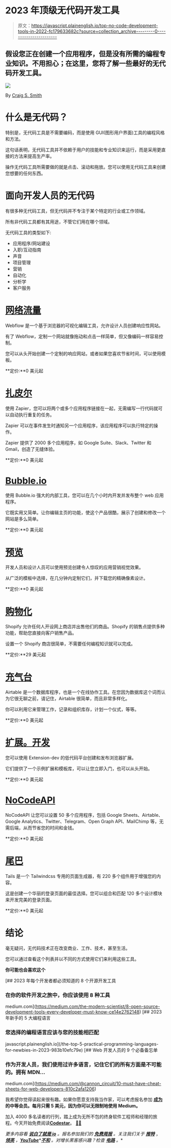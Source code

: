 # 2023 年顶级无代码开发工具

> 原文：<https://javascript.plainenglish.io/top-no-code-development-tools-in-2022-fc179633682c?source=collection_archive---------0----------------------->

## 假设您正在创建一个应用程序，但是没有所需的编程专业知识。不用担心；在这里，您将了解一些最好的无代码开发工具。

![](img/90a96ea5e7b4098c54a24707685913ae.png)

By [Craig S. Smith](https://www.nytimes.com/by/craig-s-smith)

# 什么是无代码？

特别是，无代码工具是不需要编码，而是使用 GUI(图形用户界面)工具的编程风格和方法。

这句话表明，无代码工具并不依赖于用户的技能和专业知识来运行，而是采用更直接的方法来提高生产率。

操作无代码工具所需要做的就是点击、滚动和拖放。您可以使用无代码工具来创建您想要的任何东西。

# 面向开发人员的无代码

有很多种无代码工具，但无代码并不专注于某个特定的行业或工作领域。

所有非代码工具都有其用途，不管它们用在哪个领域。

无代码工具的类型如下:

*   应用程序/网站建设
*   入职/互动指南
*   声音
*   项目管理
*   营销
*   自动化
*   分析学
*   客户服务

# [网络流量](https://webflow.com/)

Webflow 是一个基于浏览器的可视化编辑工具，允许设计人员创建响应性网站。

有了 Webflow，定制一个网站就像拖动和点击一样简单，但又像编码一样容易控制。

您可以从头开始创建一个定制的响应网站，或者如果您喜欢节省时间，可以使用模板。

**定价:**0 美元起

# [扎皮尔](https://zapier.com/)

使用 Zapier，您可以将两个或多个应用程序链接在一起，无需编写一行代码就可以自动执行重复的任务。

Zapier 可以在事件发生时通知另一个应用程序，该应用程序可以执行特定的操作。

Zapier 提供了 2000 多个应用程序，如 Google Suite、Slack、Twitter 和 Gmail，创造了无缝体验。

**定价:**0 美元起

# [Bubble.io](https://bubble.io/)

使用 Bubble.io 强大的内部工具，您可以在几个小时内开发并发布整个 web 应用程序。

它既实用又简单。让你编辑主页的功能，使这个产品很酷，展示了创建和修改一个网站是多么简单。

**定价:**0 美元起

# [预览](https://previewed.app/)

开发人员和设计人员可以使用预览创建令人惊叹的应用营销视觉效果。

从广泛的模板中选择，在几分钟内定制它们，并下载您的精确像素设计。

**定价:**0 美元起

# [购物化](https://www.shopify.in/)

Shopify 允许任何人开设网上商店并出售他们的商品。Shopify 的销售点提供多种功能，帮助您直接向客户销售产品。

设置一个 Shopify 商店很简单，不需要任何编程知识就可以完成。

**定价:**29 美元起

# [充气台](https://www.airtable.com/)

Airtable 是一个数据库程序，也是一个在线协作工具。在您因为数据库这个词而认为它很无聊之前，请记住，Airtable 很简单，而且非常多样化。

你可以利用它来管理工作，记录和组织库存，计划一个仪式，等等。

**定价:**0 美元起

# [扩展。开发](https://extension.dev/)

您可以使用 Extension-dev 的低代码平台创建和发布浏览器扩展。

它们提供了一个示例扩展和模板库，可以让您立即入门，也可以从头开始。

**定价:**0 美元起

# [NoCodeAPI](https://nocodeapi.com/)

NoCodeAPI 让您可以设置 50 多个应用程序，包括 Google Sheets、Airtable、Google Analytics、Twitter、Telegram、Open Graph API、MailChimp 等，无需后端，从而节省您的时间和金钱。

**定价:**0 美元起

# [尾巴](https://devdojo.com/tails)

Tails 是一个 Tailwindcss 专用的页面生成器，有 220 多个组件用于增强您的内容。

这是创建一个华丽的登录页面的最佳选择。您可以组合和匹配 120 多个设计模块来开发完美的登录页面。

**定价:**0 美元起

# 结论

毫无疑问，无代码技术正在改变商业、工作、技术，甚至生活。

您可以通过查看这个列表并以不同的方式使用它们来利用这些工具。

**你可能也会喜欢这个**

[](https://medium.com/the-modern-scientist/8-open-source-development-tools-every-developer-must-know-ce14e2762148) [## 2023 年每个开发者都必须知道的 8 个开源开发工具

### 在你的软件开发之旅中，你应该使用 8 种工具

medium.com](https://medium.com/the-modern-scientist/8-open-source-development-tools-every-developer-must-know-ce14e2762148) [](/the-top-5-practical-programming-languages-for-newbies-in-2023-983b10efc79e) [## 2023 年新手的 5 大编程语言

### 您选择的编程语言应该与您的技能相匹配

javascript.plainenglish.io](/the-top-5-practical-programming-languages-for-newbies-in-2023-983b10efc79e) [](https://medium.com/@cannon_circuit/10-must-have-cheat-sheets-for-web-developers-810c2afa1206) [## Web 开发人员的 9 个必备备忘单

### 作为开发人员，我们使用过许多语言，记住它们的所有方面是不可能的。拥有 MDN…

medium.com](https://medium.com/@cannon_circuit/10-must-have-cheat-sheets-for-web-developers-810c2afa1206) 

我希望你觉得读起来很有趣。如果你愿意支持我当作家，可以考虑报名参加 [**成为**](https://medium.com/@cannon_circuit/membership) **的中等会员。每月只需 5 美元，因为你可以无限制地使用 Medium。**

加入 4000 多名读者的行列，踏上成为无所不包的终身软件工程师和经理的旅程。今天开始免费阅读[**Codestar**](https://codestar.substack.com/)。 [🧑‍💻](https://emojipedia.org/technologist/)

*更多内容看* [***说白了就是 io***](https://plainenglish.io/) *。报名参加我们的* [***免费周报***](http://newsletter.plainenglish.io/) *。关注我们关于* [***推特***](https://twitter.com/inPlainEngHQ) ， [***领英***](https://www.linkedin.com/company/inplainenglish/) *，*[***YouTube***](https://www.youtube.com/channel/UCtipWUghju290NWcn8jhyAw)*[***不和***](https://discord.gg/GtDtUAvyhW) *。对增长黑客感兴趣？检查* [***电路***](https://circuit.ooo/) *。**